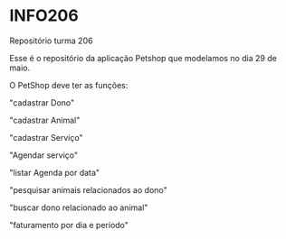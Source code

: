 # INFO206
Repositório turma 206

Esse é o repositório da aplicação Petshop que modelamos no dia 29 de maio.


O PetShop deve ter as funções:

"cadastrar Dono"

"cadastrar Animal"

"cadastrar Serviço"

"Agendar serviço"

"listar Agenda por data"

"pesquisar animais relacionados ao dono"

"buscar dono relacionado ao animal"

"faturamento por dia e período"


